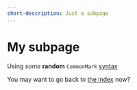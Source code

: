 ```yaml
---
short-description: Just a subpage
...
```


# My subpage

Using *some* **random** `CommonMark` [syntax](http://spec.commonmark.org/)

You may want to go back to [the index](index.markdown) now?
